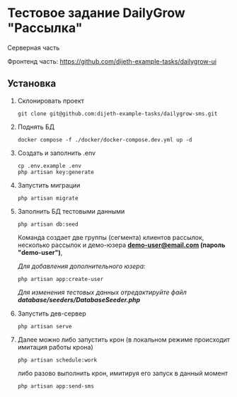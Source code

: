 # Тестовое задание DailyGrow "Рассылка"

Серверная часть

Фронтенд часть: https://github.com/dijeth-example-tasks/dailygrow-ui

## Установка

1. Склонировать проект
    ```
    git clone git@github.com:dijeth-example-tasks/dailygrow-sms.git
    ```
1. Поднять БД
    ```
    docker compose -f ./docker/docker-compose.dev.yml up -d
    ```
1. Создать и заполнить .env
    ```
    cp .env.example .env
    php artisan key:generate
    ```
1. Запустить миграции
    ```
    php artisan migrate
    ```
1. Заполнить БД тестовыми данными

    ```
    php artisan db:seed
    ```

    Команда создает две группы (сегмента) клиентов рассылок, несколько рассылок и демо-юзера **demo-user@email.com (пароль "demo-user")**,

    _Для добавления дополнительного юзера:_

    ```
    php artisan app:create-user
    ```

    _Для изменения тестовых данных отредактируйте файл **database/seeders/DatabaseSeeder.php**_

1. Запустить дев-сервер
    ```
    php artisan serve
    ```
1. Далее можно либо запустить крон (в локальном режиме происходит имитация работы крона)
    ```
    php artisan schedule:work
    ```
    либо разово выполнить крон, имитируя его запуск в данный момент
    ```
    php artisan app:send-sms
    ```
